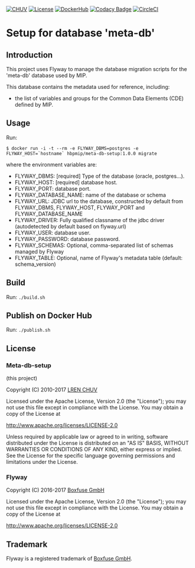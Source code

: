 [![CHUV](https://img.shields.io/badge/CHUV-LREN-AF4C64.svg)](https://www.unil.ch/lren/en/home.html) [![License](https://img.shields.io/badge/license-Apache--2.0-blue.svg)](https://github.com/LREN-CHUV/meta-db-setup/blob/master/LICENSE) [![DockerHub](https://img.shields.io/badge/docker-hbpmip%2Fmeta--db--setup-008bb8.svg)](https://hub.docker.com/r/hbpmip/meta-db-setup/) [![Codacy Badge](https://api.codacy.com/project/badge/Grade/f3d7d66596844196bb8912f18bb33931)](https://www.codacy.com/app/hbpmip/meta-db-setup?utm_source=github.com&amp;utm_medium=referral&amp;utm_content=LREN-CHUV/meta-db-setup&amp;utm_campaign=Badge_Grade)
[![CircleCI](https://circleci.com/gh/LREN-CHUV/meta-db-setup.svg?style=svg)](https://circleci.com/gh/LREN-CHUV/meta-db-setup)

# Setup for database 'meta-db'

## Introduction

This project uses Flyway to manage the database migration scripts for the 'meta-db' database used by MIP.

This database contains the metadata used for reference, including:

* the list of variables and groups for the Common Data Elements (CDE) defined by MIP.

## Usage

Run:

```console
$ docker run -i -t --rm -e FLYWAY_DBMS=postgres -e FLYWAY_HOST=`hostname` hbpmip/meta-db-setup:1.0.0 migrate
```

where the environment variables are:

* FLYWAY_DBMS: [required] Type of the database (oracle, postgres...).
* FLYWAY_HOST: [required] database host.
* FLYWAY_PORT: database port.
* FLYWAY_DATABASE_NAME: name of the database or schema
* FLYWAY_URL: JDBC url to the database, constructed by default from FLYWAY_DBMS, FLYWAY_HOST, FLYWAY_PORT and FLYWAY_DATABASE_NAME
* FLYWAY_DRIVER: Fully qualified classname of the jdbc driver (autodetected by default based on flyway.url)
* FLYWAY_USER: database user.
* FLYWAY_PASSWORD: database password.
* FLYWAY_SCHEMAS: Optional, comma-separated list of schemas managed by Flyway
* FLYWAY_TABLE: Optional, name of Flyway's metadata table (default: schema_version)

## Build

Run: `./build.sh`

## Publish on Docker Hub

Run: `./publish.sh`

## License

### Meta-db-setup

(this project)

Copyright (C) 2010-2017 [LREN CHUV](https://www.unil.ch/lren/en/home.html)

Licensed under the Apache License, Version 2.0 (the "License");
you may not use this file except in compliance with the License.
You may obtain a copy of the License at

http://www.apache.org/licenses/LICENSE-2.0

Unless required by applicable law or agreed to in writing, software
distributed under the License is distributed on an "AS IS" BASIS,
WITHOUT WARRANTIES OR CONDITIONS OF ANY KIND, either express or implied.
See the License for the specific language governing permissions and
limitations under the License.

### Flyway

Copyright (C) 2016-2017 [Boxfuse GmbH](https://boxfuse.com)

Licensed under the Apache License, Version 2.0 (the "License");
you may not use this file except in compliance with the License.
You may obtain a copy of the License at

http://www.apache.org/licenses/LICENSE-2.0

## Trademark
Flyway is a registered trademark of [Boxfuse GmbH](https://boxfuse.com).
